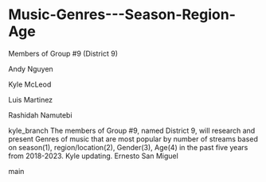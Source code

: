 # Music-Genres---Season-Region-Age

Members of Group #9 (District 9)

Andy Nguyen

Kyle McLeod

Luis Martinez

Rashidah Namutebi

kyle_branch
The members of Group #9, named District 9, will research and present Genres of music that are most popular by number of streams based on season(1), region/location(2), Gender(3), Age(4) in the past five years from 2018-2023. Kyle updating.
Ernesto San Miguel









 
 main
